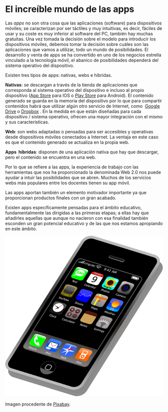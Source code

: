# El increíble mundo de las apps

Las _apps_ no son otra cosa que las aplicaciones (software) para dispositivos móviles; se caracterizan por ser táctiles y muy intuitivas, es decir, fáciles de usar y su coste es muy inferior al software del PC, también hay muchas gratuitas. Una vez tomada la decisión sobre el modelo para introducir los dispositivos móviles, debemos tomar la decisión sobre cuáles son las aplicaciones que vamos a utilizar, todo un mundo de posibilidades. El desarrollo y venta de apps se ha convertido en uno de los negocios estrella vinculado a la tecnología móvil, el abanico de posibilidades dependerá del sistema operativo del dispositivo.

Existen tres tipos de apps: nativas, webs e híbridas.

**Nativas**: se descargan a través de la tienda de aplicaciones que corresponda al sistema operativo del dispositivo e incluso al propio dispositivo ([App Store](https://itunes.apple.com/es/genre/ios/id36?mt=8) para IOS o [Play Store](https://play.google.com/store/apps?hl=es) para Android). El contenido generado se guarda en la memoria del dispositivo por lo que para compartir contenidos habrá que utilizar algún otro servicio de Internet, como  [Google Drive](http://www.google.com/intl/es/drive/using-drive/#start) o [Dropbox](https://www.dropbox.com/) . En la medida en que están diseñadas para cada dispositivo / sistema operativo, ofrecen una mayor integración con el mismo y sus características.

**Web**: son webs adaptadas o pensadas para ser accesibles y operativas desde dispositivos móviles conectados a Internet. La ventaja en este caso es que el contenido generado se actualiza en la propia web.

**Apps  híbridas**: disponen de una aplicación nativa que hay que descargar, pero el contenido se encuentra en una web.

Por lo que se refiere a las apps, la experiencia de trabajo con las herramientas que nos ha proporcionado la denominada Web 2.0 nos puede ayudar a intuir las posibilidades que se abren. Muchos de los servicios webs más populares entre los docentes tienen su app móvil.

Las apps aportan también un elemento motivador importante ya que proporcionan productos finales con un gran acabado.

Existen apps específicamente pensadas para el ámbito educativo, fundamentalmente las dirigidas a las primeras etapas; a ellas hay que añadirles aquellas que aunque no nacieron con esa finalidad también esconden un gran potencial educativo y de las que nos estamos apropiando en este ámbito.


![imagen de iphone](img/iphone-37856_640.png)


Imagen procedente de [Pixabay](http://pixabay.com/es/iphone-tel%C3%A9fono-celular-apps-37856/).